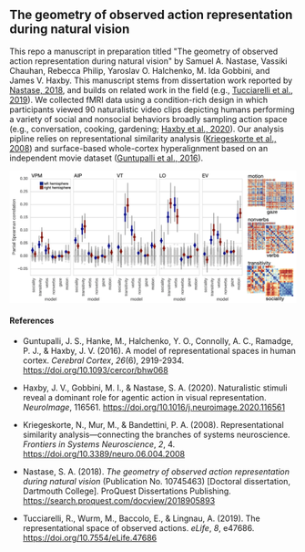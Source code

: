 ## The geometry of observed action representation during natural vision

This repo a manuscript in preparation titled "The geometry of observed action representation during natural vision" by Samuel A. Nastase, Vassiki Chauhan, Rebecca Philip, Yaroslav O. Halchenko, M. Ida Gobbini, and James V. Haxby. This manuscript stems from dissertation work reported by [Nastase, 2018](https://search.proquest.com/docview/2018905893), and builds on related work in the field (e.g., [Tucciarelli et al., 2019](https://doi.org/10.7554/eLife.47686)). We collected fMRI data using a condition-rich design in which participants viewed 90 naturalistic video clips depicting humans performing a variety of social and nonsocial behaviors broadly sampling action space (e.g., conversation, cooking, gardening; [Haxby et al., 2020](https://doi.org/10.1016/j.neuroimage.2020.116561)). Our analysis pipline relies on representational similarity analysis ([Kriegeskorte et al., 2008](https://doi.org/10.3389/neuro.06.004.2008)) and surface-based whole-cortex hyperalignment based on an independent movie dataset ([Guntupalli et al., 2016](https://doi.org/10.1093/cercor/bhw068)).

![Alt text](./figure_github.png?raw=true&s=100 "Model evaluation")

#### References

* Guntupalli, J. S., Hanke, M., Halchenko, Y. O., Connolly, A. C., Ramadge, P. J., & Haxby, J. V. (2016). A model of representational spaces in human cortex. *Cerebral Cortex*, *26*(6), 2919-2934. https://doi.org/10.1093/cercor/bhw068

* Haxby, J. V., Gobbini, M. I., & Nastase, S. A. (2020). Naturalistic stimuli reveal a dominant role for agentic action in visual representation. *NeuroImage*, 116561. https://doi.org/10.1016/j.neuroimage.2020.116561

* Kriegeskorte, N., Mur, M., & Bandettini, P. A. (2008). Representational similarity analysis&mdash;connecting the branches of systems neuroscience. *Frontiers in Systems Neuroscience*, *2*, 4. https://doi.org/10.3389/neuro.06.004.2008

* Nastase, S. A. (2018). *The geometry of observed action representation during natural vision* (Publication No. 10745463) [Doctoral dissertation, Dartmouth College]. ProQuest Dissertations Publishing. https://search.proquest.com/docview/2018905893

* Tucciarelli, R., Wurm, M., Baccolo, E., & Lingnau, A. (2019). The representational space of observed actions. *eLife*, *8*, e47686. https://doi.org/10.7554/eLife.47686
